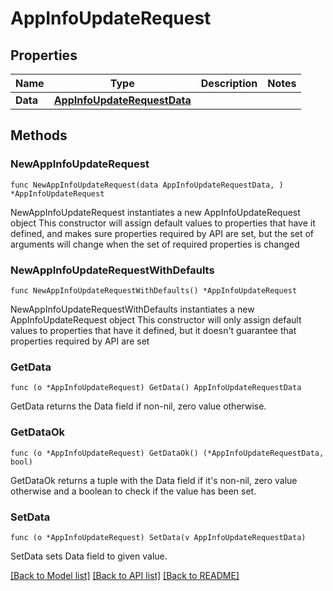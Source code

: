 # AppInfoUpdateRequest

## Properties

Name | Type | Description | Notes
------------ | ------------- | ------------- | -------------
**Data** | [**AppInfoUpdateRequestData**](AppInfoUpdateRequestData.md) |  | 

## Methods

### NewAppInfoUpdateRequest

`func NewAppInfoUpdateRequest(data AppInfoUpdateRequestData, ) *AppInfoUpdateRequest`

NewAppInfoUpdateRequest instantiates a new AppInfoUpdateRequest object
This constructor will assign default values to properties that have it defined,
and makes sure properties required by API are set, but the set of arguments
will change when the set of required properties is changed

### NewAppInfoUpdateRequestWithDefaults

`func NewAppInfoUpdateRequestWithDefaults() *AppInfoUpdateRequest`

NewAppInfoUpdateRequestWithDefaults instantiates a new AppInfoUpdateRequest object
This constructor will only assign default values to properties that have it defined,
but it doesn't guarantee that properties required by API are set

### GetData

`func (o *AppInfoUpdateRequest) GetData() AppInfoUpdateRequestData`

GetData returns the Data field if non-nil, zero value otherwise.

### GetDataOk

`func (o *AppInfoUpdateRequest) GetDataOk() (*AppInfoUpdateRequestData, bool)`

GetDataOk returns a tuple with the Data field if it's non-nil, zero value otherwise
and a boolean to check if the value has been set.

### SetData

`func (o *AppInfoUpdateRequest) SetData(v AppInfoUpdateRequestData)`

SetData sets Data field to given value.



[[Back to Model list]](../README.md#documentation-for-models) [[Back to API list]](../README.md#documentation-for-api-endpoints) [[Back to README]](../README.md)


